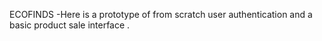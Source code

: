 ECOFINDS -Here is a prototype of from scratch user authentication and a basic product sale interface .
